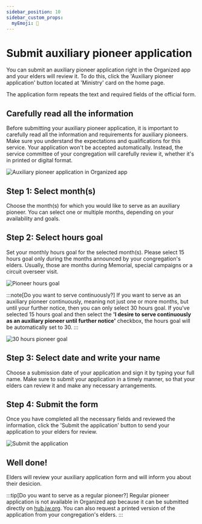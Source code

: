 ```yaml
---
sidebar_position: 10
sidebar_custom_props: 
  myEmoji: 📝
---
```


# Submit auxiliary pioneer application

You can submit an auxiliary pioneer application right in the Organized app and your elders will review it. To do this, click the 'Auxiliary pioneer application' button located at 'Ministry' card on the home page.

The application form repeats the text and required fields of the official form. 

## Carefully read all the information

Before submitting your auxiliary pioneer application, it is important to carefully read all the information and requirements for auxiliary pioneers. Make sure you understand the expectations and qualifications for this service. Your application won't be accepted automatically. Instead, the service committee of your congregation will carefully review it, whether it's in printed or digital format.

![Auxiliary pioneer application in Organized app](./img/pio-form.png)

## Step 1: Select month(s)

Choose the month(s) for which you would like to serve as an auxiliary pioneer. You can select one or multiple months, depending on your availability and goals.

## Step 2: Select hours goal

Set your monthly hours goal for the selected month(s). Please select 15 hours goal only during the months announced by your congregation's elders. Usually, those are months during Memorial, special campaigns or a circuit overseer visit.

![Pioneer hours goal](./img/hours-goal.png)

:::note[Do you want to serve continuously?]
If you want to serve as an auxiliary pioneer continuously, meaning not just one or more months, but until your further notice, then you can only select 30 hours goal. If you've selected 15 hours goal and then select the __'I desire to serve continuously as an auxiliary pioneer until further notice'__ checkbox, the hours goal will be automatically set to 30.
:::

![30 hours pioneer goal](./img/continuous-goal.png)

## Step 3: Select date and write your name

Choose a submission date of your application and sign it by typing your full name. Make sure to submit your application in a timely manner, so that your elders can review it and make any necessary arrangements.

## Step 4: Submit the form

Once you have completed all the necessary fields and reviewed the information, click the 'Submit the application' button to send your application to your elders for review.

![Submit the application](./img/submit.png)

## Well done! 

Elders will review your auxiliary application form and will inform you about their desicion.

:::tip[Do you want to serve as a regular pioneer?]
Regular pioneer application is not available in Organized app because it can be submitted directly on [hub.jw.org](https://hub.jw.org/). You can also request a printed version of the application from your congregation's elders.
:::
